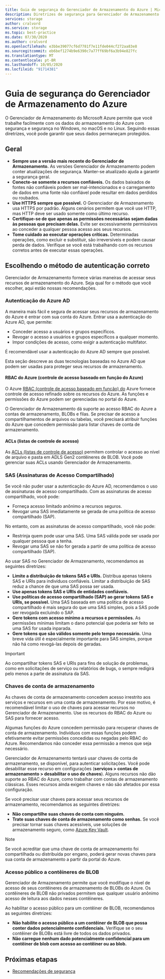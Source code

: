 ```yaml
---
title: Guia de segurança do Gerenciador de Armazenamento do Azure | Microsoft Docs
description: Diretrizes de segurança para Gerenciador de Armazenamento do Azure
services: storage
author: cralvord
ms.service: storage
ms.topic: best-practice
ms.date: 07/30/2020
ms.author: cralvord
ms.openlocfilehash: e3bbe39077cf6d7781f7e11fde044cf272aa83e8
ms.sourcegitcommit: eb6bef1274b9e6390c7a77ff69bf6a3b94e827fc
ms.translationtype: MT
ms.contentlocale: pt-BR
ms.lasthandoff: 10/05/2020
ms.locfileid: "91714381"
---
```

# <a name="azure-storage-explorer-security-guide"></a>Guia de segurança do Gerenciador de Armazenamento do Azure

O Gerenciador de Armazenamento do Microsoft Azure permite que você trabalhe facilmente com os dados do armazenamento do Azure com segurança e segurança no Windows, no macOS e no Linux. Seguindo essas diretrizes, você pode garantir que seus dados permaneçam protegidos.

## <a name="general"></a>Geral

- **Sempre use a versão mais recente do Gerenciador de Armazenamento.** As versões Gerenciador de Armazenamento podem conter atualizações de segurança. Manter-se atualizado ajuda a garantir a segurança geral.
- **Conecte-se somente a recursos confiáveis.** Os dados baixados de fontes não confiáveis podem ser mal-intencionados e o carregamento de dados em uma fonte não confiável pode resultar em dados perdidos ou roubados.
- **Use HTTPS sempre que possível.** O Gerenciador de Armazenamento usa HTTPS por padrão. Alguns cenários permitem que você use HTTP, mas HTTP deve ser usado somente como último recurso.
- **Certifique-se de que apenas as permissões necessárias sejam dadas às pessoas que precisam delas.** Evite ser excessivamente permissivos ao conceder a qualquer pessoa acesso aos seus recursos.
- **Tome cuidado ao executar operações críticas.** Determinadas operações, como excluir e substituir, são irreversíveis e podem causar perda de dados. Verifique se você está trabalhando com os recursos corretos antes de executar essas operações.

## <a name="choosing-the-right-authentication-method"></a>Escolhendo o método de autenticação correto

Gerenciador de Armazenamento fornece várias maneiras de acessar seus recursos de armazenamento do Azure. Seja qual for o método que você escolher, aqui estão nossas recomendações.

### <a name="azure-ad-authentication"></a>Autenticação do Azure AD

A maneira mais fácil e segura de acessar seus recursos de armazenamento do Azure é entrar com sua conta do Azure. Entrar usa a autenticação do Azure AD, que permite:

- Conceder acesso a usuários e grupos específicos.
- Revogar o acesso a usuários e grupos específicos a qualquer momento.
- Impor condições de acesso, como exigir a autenticação multifator.

É recomendável usar a autenticação do Azure AD sempre que possível.

Esta seção descreve as duas tecnologias baseadas no Azure AD que podem ser usadas para proteger seus recursos de armazenamento.

#### <a name="azure-role-based-access-control-azure-rbac"></a>RBAC do Azure (controle de acesso baseado em função do Azure)

O Azure [RBAC (controle de acesso baseado em função) do](https://docs.microsoft.com/azure/role-based-access-control/overview) Azure fornece controle de acesso refinado sobre os recursos do Azure. As funções e permissões do Azure podem ser gerenciadas no portal do Azure.

O Gerenciador de Armazenamento dá suporte ao acesso RBAC do Azure a contas de armazenamento, BLOBs e filas. Se precisar de acesso a compartilhamentos de arquivos ou tabelas, você precisará atribuir funções do Azure que concedem permissão para listar chaves de conta de armazenamento.

#### <a name="access-control-lists-acls"></a>ACLs (listas de controle de acesso)

As [ACLs (listas de controle de acesso)](https://docs.microsoft.com/azure/storage/blobs/data-lake-storage-access-control) permitem controlar o acesso ao nível de arquivo e pasta em ADLS Gen2 contêineres de BLOB. Você pode gerenciar suas ACLs usando Gerenciador de Armazenamento.

### <a name="shared-access-signatures-sas"></a>SAS (Assinaturas de Acesso Compartilhado)

Se você não puder usar a autenticação do Azure AD, recomendamos o uso de assinaturas de acesso compartilhado. Com as assinaturas de acesso compartilhado, você pode:

- Forneça acesso limitado anônimo a recursos seguros.
- Revogar uma SAS imediatamente se gerada de uma política de acesso compartilhado (SAP).

No entanto, com as assinaturas de acesso compartilhado, você não pode:

- Restrinja quem pode usar uma SAS. Uma SAS válida pode ser usada por qualquer pessoa que a tenha.
- Revogar uma SAS se não for gerada a partir de uma política de acesso compartilhado (SAP).

Ao usar SAS no Gerenciador de Armazenamento, recomendamos as seguintes diretrizes:

- **Limite a distribuição de tokens SAS e URIs.** Distribua apenas tokens SAS e URIs para indivíduos confiáveis. Limitar a distribuição de SAS reduz a chance de que uma SAS possa ser usada.
- **Use apenas tokens SAS e URIs de entidades confiáveis.**
- **Use políticas de acesso compartilhado (SAP) ao gerar tokens SAS e URIs, se possível.** Uma SAS baseada em uma política de acesso compartilhado é mais segura do que uma SAS simples, pois a SAS pode ser revogada excluindo o SAP.
- **Gere tokens com acesso mínimo a recursos e permissões.** As permissões mínimas limitam o dano potencial que poderia ser feito se uma SAS for usada inparada.
- **Gere tokens que são válidos somente pelo tempo necessário.** Uma breve vida útil é especialmente importante para SAS simples, porque não há como revogá-las depois de geradas.

> [!IMPORTANT]
> Ao compartilhar tokens SAS e URIs para fins de solução de problemas, como em solicitações de serviço ou relatórios de bugs, o sempre redigirá pelo menos a parte de assinatura da SAS.

### <a name="storage-account-keys"></a>Chaves de conta de armazenamento

As chaves de conta de armazenamento concedem acesso irrestrito aos serviços e recursos em uma conta de armazenamento. Por esse motivo, é recomendável limitar o uso de chaves para acessar recursos no Gerenciador de Armazenamento. Use os recursos do RBAC do Azure ou SAS para fornecer acesso.

Algumas funções do Azure concedem permissão para recuperar chaves de conta de armazenamento. Indivíduos com essas funções podem efetivamente evitar permissões concedidas ou negadas pelo RBAC do Azure. Recomendamos não conceder essa permissão a menos que seja necessário.

Gerenciador de Armazenamento tentará usar chaves de conta de armazenamento, se disponível, para autenticar solicitações. Você pode desabilitar esse recurso em configurações (**serviços > contas de armazenamento > desabilitar o uso de chaves**). Alguns recursos não dão suporte ao RBAC do Azure, como trabalhar com contas de armazenamento clássicas. Esses recursos ainda exigem chaves e não são afetados por essa configuração.

Se você precisar usar chaves para acessar seus recursos de armazenamento, recomendamos as seguintes diretrizes:

- **Não compartilhe suas chaves de conta com ninguém.**
- **Trate suas chaves de conta de armazenamento como senhas.** Se você precisar tornar suas chaves acessíveis, use soluções de armazenamento seguro, como [Azure Key Vault](https://azure.microsoft.com/services/key-vault/).

> [!NOTE]
> Se você acreditar que uma chave de conta de armazenamento foi compartilhada ou distribuída por engano, poderá gerar novas chaves para sua conta de armazenamento a partir da portal do Azure.

### <a name="public-access-to-blob-containers"></a>Acesso público a contêineres de BLOB

Gerenciador de Armazenamento permite que você modifique o nível de acesso de seus contêineres de armazenamento de BLOBs do Azure. Os contêineres de BLOB não privados permitem que qualquer usuário anônimo acesso de leitura aos dados nesses contêineres.

Ao habilitar o acesso público para um contêiner de BLOB, recomendamos as seguintes diretrizes:

- **Não habilite o acesso público a um contêiner de BLOB que possa conter dados potencialmente confidenciais.** Verifique se o seu contêiner de BLOBs está livre de todos os dados privados.
- **Não carregue nenhum dado potencialmente confidencial para um contêiner de blob com acesso ao contêiner ou ao blob.** 

## <a name="next-steps"></a>Próximas etapas

- [Recomendações de segurança](https://docs.microsoft.com/azure/storage/blobs/security-recommendations)
